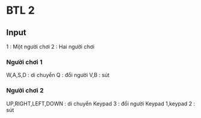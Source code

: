 <h1> BTL 2</h1>
<h2> Input </h2>
1 : Một người chơi
2 : Hai người chơi
<h3> Người chơi 1</h3>
W,A,S,D : di chuyển
Q : đổi người
V,B : sút

<h3> Người chơi 2</h3>
UP,RIGHT,LEFT,DOWN : di chuyển
Keypad 3 : đổi người
Keypad 1,keypad 2 : sút

